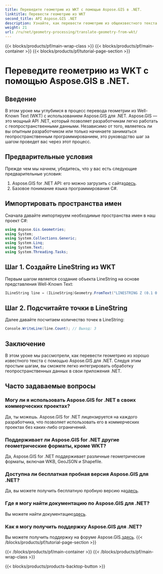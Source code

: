 ```yaml
---
title: Переведите геометрию из WKT с помощью Aspose.GIS в .NET.
linktitle: Перевести геометрию из WKT
second_title: API Aspose.GIS .NET
description: Узнайте, как перевести геометрию из общеизвестного текста с помощью Aspose.GIS для .NET. Пошаговое руководство для бесшовной интеграции.
weight: 21
url: /ru/net/geometry-processing/translate-geometry-from-wkt/
---
```


{{< blocks/products/pf/main-wrap-class >}}
{{< blocks/products/pf/main-container >}}
{{< blocks/products/pf/tutorial-page-section >}}

# Переведите геометрию из WKT с помощью Aspose.GIS в .NET.

## Введение
В этом уроке мы углубимся в процесс перевода геометрии из Well-Known Text (WKT) с использованием Aspose.GIS для .NET. Aspose.GIS — это мощный API .NET, который позволяет разработчикам легко работать с геопространственными данными. Независимо от того, являетесь ли вы опытным разработчиком или только начинаете заниматься геопространственным программированием, это руководство шаг за шагом проведет вас через этот процесс.
## Предварительные условия
Прежде чем мы начнем, убедитесь, что у вас есть следующие предварительные условия:
1.  Aspose.GIS for .NET API: его можно загрузить с сайта[здесь](https://releases.aspose.com/gis/net/).
2. Базовое понимание языка программирования C#.

## Импортировать пространства имен
Сначала давайте импортируем необходимые пространства имен в наш проект C#:
```csharp
using Aspose.Gis.Geometries;
using System;
using System.Collections.Generic;
using System.Linq;
using System.Text;
using System.Threading.Tasks;
```
## Шаг 1. Создайте LineString из WKT
Первым шагом является создание объекта LineString на основе представления Well-Known Text:
```csharp
ILineString line = (ILineString)Geometry.FromText("LINESTRING Z (0.1 0.2 0.3, 1 2 1, 12 23 2)");
```
## Шаг 2. Подсчитайте точки в LineString
Далее давайте посчитаем количество точек в LineString:
```csharp
Console.WriteLine(line.Count); // Выход: 3
```

## Заключение
В этом уроке мы рассмотрели, как перевести геометрию из хорошо известного текста с помощью Aspose.GIS для .NET. Следуя этим простым шагам, вы сможете легко интегрировать обработку геопространственных данных в свои приложения .NET.
## Часто задаваемые вопросы
### Могу ли я использовать Aspose.GIS for .NET в своих коммерческих проектах?
Да, ты можешь. Aspose.GIS for .NET лицензируется на каждого разработчика, что позволяет использовать его в коммерческих проектах без каких-либо ограничений.
### Поддерживает ли Aspose.GIS for .NET другие геометрические форматы, кроме WKT?
Да, Aspose.GIS for .NET поддерживает различные геометрические форматы, включая WKB, GeoJSON и Shapefile.
### Доступна ли бесплатная пробная версия Aspose.GIS для .NET?
Да, вы можете получить бесплатную пробную версию на[здесь](https://releases.aspose.com/).
### Где я могу найти документацию по Aspose.GIS для .NET?
 Вы можете найти документацию[здесь](https://reference.aspose.com/gis/net/).
### Как я могу получить поддержку Aspose.GIS для .NET?
 Вы можете получить поддержку на форуме Aspose.GIS.[здесь](https://forum.aspose.com/c/gis/33).
{{< /blocks/products/pf/tutorial-page-section >}}

{{< /blocks/products/pf/main-container >}}
{{< /blocks/products/pf/main-wrap-class >}}

{{< blocks/products/products-backtop-button >}}
